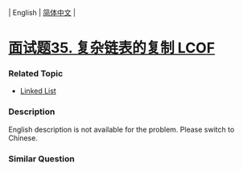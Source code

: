 | English | [简体中文](README.md) |

# [面试题35. 复杂链表的复制  LCOF](https://leetcode-cn.com/problems/fu-za-lian-biao-de-fu-zhi-lcof)
 ### Related Topic
 - [Linked List](https://leetcode-cn.com/tag/linked-list)

 ### Description
English description is not available for the problem. Please switch to Chinese.

### Similar Question
